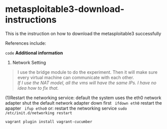 # metasploitable3-download-instructions
This is the instruction on how to download the metasploitable3 successfully



References include:

``` code ```
**Additional information**

1. Network Setting
  > I use the bridge module to do the experiment. Then it will make sure every virtual machine can communicate with each other.     
  *If I use the NAT model, all the vms will have the same IPs. I have no idea how to fix that.* 
  
  (1)Restart the networking service:
    default the system uses the eth0 network adapter
    shut the default network adapter down first
    ```  ifdown eth0 ```
    restart the apapter
    ```  ifup etho0 ```
    or:
    restart the networking service
    ``` sudo /etc/init.d/networking restart ```
  



```vagrant plugin install vagrant-cucumber```


